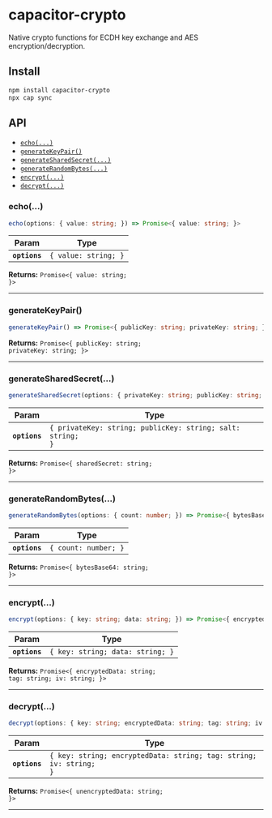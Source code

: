 # capacitor-crypto

Native crypto functions for ECDH key exchange and AES encryption/decryption.

## Install

```bash
npm install capacitor-crypto
npx cap sync
```

## API

<docgen-index>

* [`echo(...)`](#echo)
* [`generateKeyPair()`](#generatekeypair)
* [`generateSharedSecret(...)`](#generatesharedsecret)
* [`generateRandomBytes(...)`](#generaterandombytes)
* [`encrypt(...)`](#encrypt)
* [`decrypt(...)`](#decrypt)

</docgen-index>

<docgen-api>
<!--Update the source file JSDoc comments and rerun docgen to update the docs below-->

### echo(...)

```typescript
echo(options: { value: string; }) => Promise<{ value: string; }>
```

| Param         | Type                            |
| ------------- | ------------------------------- |
| **`options`** | <code>{ value: string; }</code> |

**Returns:** <code>Promise&lt;{ value: string; }&gt;</code>

--------------------


### generateKeyPair()

```typescript
generateKeyPair() => Promise<{ publicKey: string; privateKey: string; }>
```

**Returns:** <code>Promise&lt;{ publicKey: string; privateKey: string; }&gt;</code>

--------------------


### generateSharedSecret(...)

```typescript
generateSharedSecret(options: { privateKey: string; publicKey: string; salt: string; }) => Promise<{ sharedSecret: string; }>
```

| Param         | Type                                                                  |
| ------------- | --------------------------------------------------------------------- |
| **`options`** | <code>{ privateKey: string; publicKey: string; salt: string; }</code> |

**Returns:** <code>Promise&lt;{ sharedSecret: string; }&gt;</code>

--------------------


### generateRandomBytes(...)

```typescript
generateRandomBytes(options: { count: number; }) => Promise<{ bytesBase64: string; }>
```

| Param         | Type                            |
| ------------- | ------------------------------- |
| **`options`** | <code>{ count: number; }</code> |

**Returns:** <code>Promise&lt;{ bytesBase64: string; }&gt;</code>

--------------------


### encrypt(...)

```typescript
encrypt(options: { key: string; data: string; }) => Promise<{ encryptedData: string; tag: string; iv: string; }>
```

| Param         | Type                                        |
| ------------- | ------------------------------------------- |
| **`options`** | <code>{ key: string; data: string; }</code> |

**Returns:** <code>Promise&lt;{ encryptedData: string; tag: string; iv: string; }&gt;</code>

--------------------


### decrypt(...)

```typescript
decrypt(options: { key: string; encryptedData: string; tag: string; iv: string; }) => Promise<{ unencryptedData: string; }>
```

| Param         | Type                                                                          |
| ------------- | ----------------------------------------------------------------------------- |
| **`options`** | <code>{ key: string; encryptedData: string; tag: string; iv: string; }</code> |

**Returns:** <code>Promise&lt;{ unencryptedData: string; }&gt;</code>

--------------------

</docgen-api>
